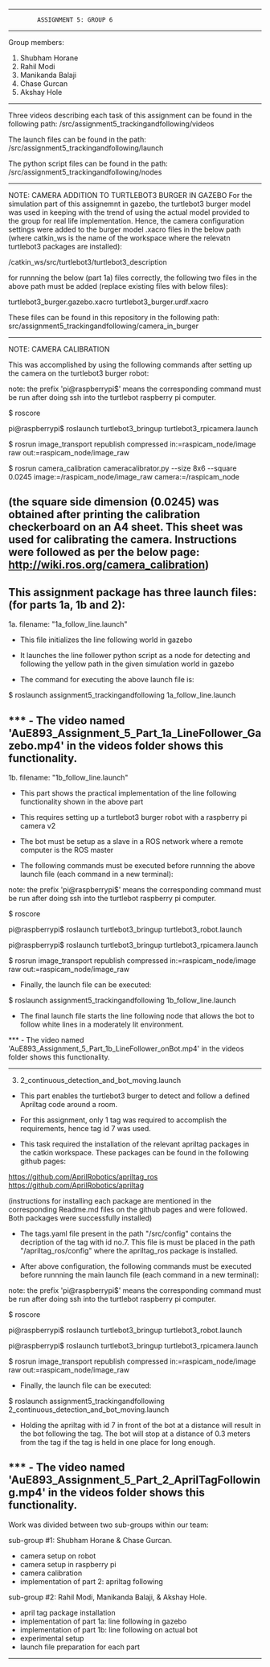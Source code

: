 --------------------------------------------------------------------------------------
			ASSIGNMENT 5: GROUP 6
--------------------------------------------------------------------------------------
Group members: 

1. Shubham Horane
2. Rahil Modi
3. Manikanda Balaji
4. Chase Gurcan
5. Akshay Hole
--------------------------------------------------------------------------------------
Three videos describing each task of this assignment can be found in the following path:
/src/assignment5_trackingandfollowing/videos

The launch files can be found in the path: 
/src/assignment5_trackingandfollowing/launch

The python script files can be found in the path: 
/src/assignment5_trackingandfollowing/nodes

--------------------------------------------------------------------------------------
NOTE: CAMERA ADDITION TO TURTLEBOT3 BURGER IN GAZEBO
For the simulation part of this assignemnt in gazebo, the turtlebot3 burger model was used in keeping with the trend of using the actual model provided to the group for real life implementation. Hence, the camera configuration settings were added to the burger model .xacro files in the below path (where catkin_ws is the name of the workspace where the relevatn turtlebot3 packages are installed):

/catkin_ws/src/turtlebot3/turtlebot3_description

for runnning the below (part 1a) files correctly, the following two files in the above path must be added (replace existing files with below files):

turtlebot3_burger.gazebo.xacro
turtlebot3_burger.urdf.xacro

These files can be found in this repository in the following path:
src/assignment5_trackingandfollowing/camera_in_burger

--------------------------------------------------------------------------------------
NOTE: CAMERA CALIBRATION

This was accomplished by using the following commands after setting up the camera on the turtlebot3 burger robot:

note: the prefix 'pi@raspberrypi$' means the corresponding command must be run after doing ssh into the turtlebot raspberry pi computer.

$ roscore

pi@raspberrypi$ roslaunch turtlebot3_bringup turtlebot3_rpicamera.launch

$ rosrun image_transport republish compressed in:=raspicam_node/image raw out:=raspicam_node/image_raw 

$ rosrun camera_calibration cameracalibrator.py --size 8x6 --square 0.0245 image:=/raspicam_node/image_raw camera:=/raspicam_node

(the square side dimension (0.0245) was obtained after printing the calibration checkerboard on an A4 sheet. This sheet was used for calibrating the camera. Instructions were followed as per the below page: 
http://wiki.ros.org/camera_calibration)
----------------------------------------------------------------------------------------
This assignment package has three launch files: (for parts 1a, 1b and 2):
----------------------------------------------------------------------------------------

1a. filename: "1a_follow_line.launch"

- This file initializes the line following world in gazebo

- It launches the line follower python script as a node for detecting and following the yellow path in the given simulation world in gazebo

- The command for executing the above launch file is:

$ roslaunch assignment5_trackingandfollowing 1a_follow_line.launch 

*** - The video named 'AuE893_Assignment_5_Part_1a_LineFollower_Gazebo.mp4' in the videos folder shows this functionality. 
----------------------------------------------------------------------------------------

1b. filename: "1b_follow_line.launch"

- This part shows the practical implementation of the line following functionality shown in the above part

- This requires setting up a turtlebot3 burger robot with a raspberry pi camera v2 

- The bot must be setup as a slave in a ROS network where a remote computer is the ROS master

- The following commands must be executed before runnning the above launch file (each command in a new terminal):

note: the prefix 'pi@raspberrypi$' means the corresponding command must be run after doing ssh into the turtlebot raspberry pi computer.

$ roscore

pi@raspberrypi$ roslaunch turtlebot3_bringup turtlebot3_robot.launch

pi@raspberrypi$ roslaunch turtlebot3_bringup turtlebot3_rpicamera.launch

$ rosrun image_transport republish compressed in:=raspicam_node/image raw out:=raspicam_node/image_raw

- Finally, the launch file can be executed: 

$ roslaunch assignment5_trackingandfollowing 1b_follow_line.launch 


- The final launch file starts the line following node that allows the bot to follow white lines in a moderately lit environment.

*** - The video named 'AuE893_Assignment_5_Part_1b_LineFollower_onBot.mp4' in the videos folder shows this functionality.

----------------------------------------------------------------------------------------
3. 2_continuous_detection_and_bot_moving.launch 

- This part enables the turtlebot3 burger to detect and follow a defined Apriltag code around a room.

- For this assignment, only 1 tag was required to accomplish the requirements, hence tag id 7 was used.

- This task required the installation of the relevant apriltag packages in the catkin workspace. These packages can be found in the following github pages:

https://github.com/AprilRobotics/apriltag_ros
https://github.com/AprilRobotics/apriltag

(instructions for installing each package are mentioned in the corresponding Readme.md files on the github pages and were followed. Both packages were successfully installed)

- The tags.yaml file present in the path "/src/config" contains the decription of the tag with id no.7. This file is must be placed in the path "/apriltag_ros/config" where the apriltag_ros package is installed.

- After above configuration, the following commands must be executed before runnning the main launch file (each command in a new terminal):

note: the prefix 'pi@raspberrypi$' means the corresponding command must be run after doing ssh into the turtlebot raspberry pi computer.

$ roscore

pi@raspberrypi$ roslaunch turtlebot3_bringup turtlebot3_robot.launch

pi@raspberrypi$ roslaunch turtlebot3_bringup turtlebot3_rpicamera.launch

$ rosrun image_transport republish compressed in:=raspicam_node/image raw out:=raspicam_node/image_raw

- Finally, the launch file can be executed: 

$ roslaunch assignment5_trackingandfollowing 2_continuous_detection_and_bot_moving.launch 

- Holding the apriltag with id 7 in front of the bot at a distance will result in the bot following the tag. The bot will stop at a distance of 0.3 meters from the tag if the tag is held in one place for long enough.

*** - The video named 'AuE893_Assignment_5_Part_2_AprilTagFollowing.mp4' in the videos folder shows this functionality.
----------------------------------------------------------------------------------------

Work was divided between two sub-groups within our team:

sub-group #1: Shubham Horane & Chase Gurcan.
- camera setup on robot
- camera setup in raspberry pi
- camera calibration
- implementation of part 2: apriltag following 


sub-group #2: Rahil Modi, Manikanda Balaji, & Akshay Hole.
- april tag package installation
- implementation of part 1a: line following in gazebo 
- implementation of part 1b: line following on actual bot
- experimental setup
- launch file preparation for each part
----------------------------------------------------------------------------------------












